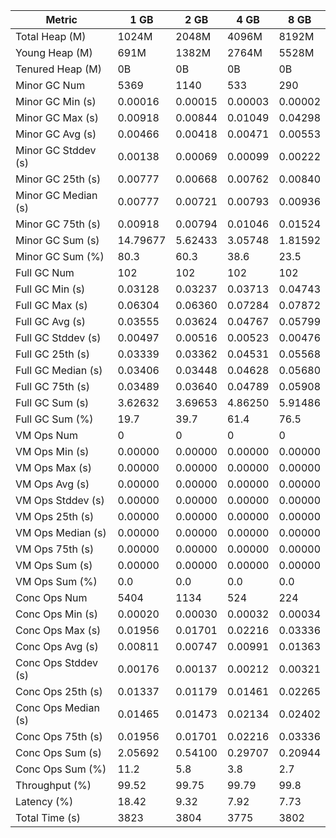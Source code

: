 | Metric | 1 GB | 2 GB | 4 GB | 8 GB |
|------|----|----|----|----|
| Total Heap (M) | 1024M | 2048M | 4096M | 8192M |
| Young Heap (M) | 691M | 1382M | 2764M | 5528M |
| Tenured Heap (M) | 0B | 0B | 0B | 0B |
| Minor GC Num | 5369 | 1140 | 533 | 290 |
| Minor GC Min (s) | 0.00016 | 0.00015 | 0.00003 | 0.00002 |
| Minor GC Max (s) | 0.00918 | 0.00844 | 0.01049 | 0.04298 |
| Minor GC Avg (s) | 0.00466 | 0.00418 | 0.00471 | 0.00553 |
| Minor GC Stddev (s) | 0.00138 | 0.00069 | 0.00099 | 0.00222 |
| Minor GC 25th (s) | 0.00777 | 0.00668 | 0.00762 | 0.00840 |
| Minor GC Median (s) | 0.00777 | 0.00721 | 0.00793 | 0.00936 |
| Minor GC 75th (s) | 0.00918 | 0.00794 | 0.01046 | 0.01524 |
| Minor GC Sum (s) | 14.79677 | 5.62433 | 3.05748 | 1.81592 |
| Minor GC Sum (%) | 80.3 | 60.3 | 38.6 | 23.5 |
| Full GC Num | 102 | 102 | 102 | 102 |
| Full GC Min (s) | 0.03128 | 0.03237 | 0.03713 | 0.04743 |
| Full GC Max (s) | 0.06304 | 0.06360 | 0.07284 | 0.07872 |
| Full GC Avg (s) | 0.03555 | 0.03624 | 0.04767 | 0.05799 |
| Full GC Stddev (s) | 0.00497 | 0.00516 | 0.00523 | 0.00476 |
| Full GC 25th (s) | 0.03339 | 0.03362 | 0.04531 | 0.05568 |
| Full GC Median (s) | 0.03406 | 0.03448 | 0.04628 | 0.05680 |
| Full GC 75th (s) | 0.03489 | 0.03640 | 0.04789 | 0.05908 |
| Full GC Sum (s) | 3.62632 | 3.69653 | 4.86250 | 5.91486 |
| Full GC Sum (%) | 19.7 | 39.7 | 61.4 | 76.5 |
| VM Ops Num | 0 | 0 | 0 | 0 |
| VM Ops Min (s) | 0.00000 | 0.00000 | 0.00000 | 0.00000 |
| VM Ops Max (s) | 0.00000 | 0.00000 | 0.00000 | 0.00000 |
| VM Ops Avg (s) | 0.00000 | 0.00000 | 0.00000 | 0.00000 |
| VM Ops Stddev (s) | 0.00000 | 0.00000 | 0.00000 | 0.00000 |
| VM Ops 25th (s) | 0.00000 | 0.00000 | 0.00000 | 0.00000 |
| VM Ops Median (s) | 0.00000 | 0.00000 | 0.00000 | 0.00000 |
| VM Ops 75th (s) | 0.00000 | 0.00000 | 0.00000 | 0.00000 |
| VM Ops Sum (s) | 0.00000 | 0.00000 | 0.00000 | 0.00000 |
| VM Ops Sum (%) | 0.0 | 0.0 | 0.0 | 0.0 |
| Conc Ops Num | 5404 | 1134 | 524 | 224 |
| Conc Ops Min (s) | 0.00020 | 0.00030 | 0.00032 | 0.00034 |
| Conc Ops Max (s) | 0.01956 | 0.01701 | 0.02216 | 0.03336 |
| Conc Ops Avg (s) | 0.00811 | 0.00747 | 0.00991 | 0.01363 |
| Conc Ops Stddev (s) | 0.00176 | 0.00137 | 0.00212 | 0.00321 |
| Conc Ops 25th (s) | 0.01337 | 0.01179 | 0.01461 | 0.02265 |
| Conc Ops Median (s) | 0.01465 | 0.01473 | 0.02134 | 0.02402 |
| Conc Ops 75th (s) | 0.01956 | 0.01701 | 0.02216 | 0.03336 |
| Conc Ops Sum (s) | 2.05692 | 0.54100 | 0.29707 | 0.20944 |
| Conc Ops Sum (%) | 11.2 | 5.8 | 3.8 | 2.7 |
| Throughput (%) | 99.52 | 99.75 | 99.79 | 99.8 |
| Latency (%) | 18.42 | 9.32 | 7.92 | 7.73 |
| Total Time (s) | 3823 | 3804 | 3775 | 3802 |
